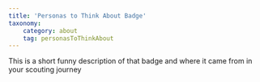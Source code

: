```yaml
---
title: 'Personas to Think About Badge'
taxonomy:
    category: about
    tag: personasToThinkAbout
---
```

This is a short funny description of that badge and where it came from in your scouting journey
